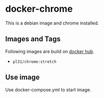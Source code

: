 docker-chrome
=============

This is a debian image and chrome installed.

Images and Tags
---------------

Following images are build on [docker hub](https://hub.docker.com/r/pl31/chrome/tags/).

- `pl31/chrome:stretch`

Use image
---------

Use docker-compose.yml to start image.
